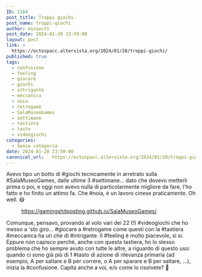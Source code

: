 ```yaml
---
ID: 1184
post_title: Troppi giochi.
post_name: troppi-giochi
author: minioctt
post_date: 2024-01-20 23:59:00
layout: post
link: >
  https://octospacc.altervista.org/2024/01/20/troppi-giochi/
published: true
tags:
  - confusione
  - feeling
  - giocare
  - giochi
  - intrigante
  - meccanica
  - noia
  - retrogame
  - SalaMuseoGames
  - settimane
  - tastiera
  - tasto
  - videogiochi
categories:
  - Senza categoria
date: 2024-01-20 23:59:00
canonical_url:   https://octospacc.altervista.org/2024/01/20/troppi-giochi/
---
```

<!-- wp:paragraph -->
<p>Avevo tipo un botto di #giochi tecnicamente in arretrato sulla #SalaMuseoGames, dalle ultime 3 #settimane... dato che dovevo metterli prima o poi, e oggi non avevo nulla di particolarmente migliore da fare, l'ho fatto e ho finito un attimo fa. Che #noia, è un lavoro cinese praticamente. Oh well. 😷️</p>
<!-- /wp:paragraph -->

<!-- wp:paragraph -->
<p></p>
<!-- /wp:paragraph -->

<!-- wp:image {"id":1186,"sizeSlug":"large","linkDestination":"none"} -->
<figure class="wp-block-image size-large"><img src="{{site.cdnurl}}/assets/uploads/2024/01/image-8-960x523.png" alt="" class="wp-image-1186"/><figcaption class="wp-element-caption"><a href="https://gamingshitposting.github.io/SalaMuseoGames/">https://gamingshitposting.github.io/SalaMuseoGames/</a></figcaption></figure>
<!-- /wp:image -->

<!-- wp:paragraph -->
<p></p>
<!-- /wp:paragraph -->

<!-- wp:paragraph -->
<p>Comunque, pensavo, provando al volo vari dei 22 (!) #videogiochi che ho messo a 'sto giro... #giocare a #retrogame come questi con la #tastiera #meccanica ha un che di #intrigante. Il #feeling è molto piacevole, si si. Eppure non capisco perché, anche con questa tastiera, ho lo stesso problema che ho sempre avuto con tutte le altre, a riguardo di questo uso: quando ci sono già più di 1 #tasto di azione di rilevanza primaria (ad esempio, A per saltare e B per correre, o A per sparare e B per saltare, ...), inizia la #confusione. Capita anche a voi, e/o come lo risolvete? 🤔️</p>
<!-- /wp:paragraph -->